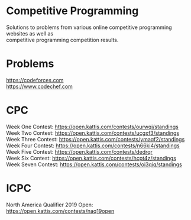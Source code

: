 # Competitive Programming
Solutions to problems from various online competitive programming websites as well as <br/>
competitive programming competition results.
# Problems
https://codeforces.com <br/>
https://www.codechef.com
# CPC
Week One Contest: https://open.kattis.com/contests/ourwqi/standings <br/>
Week Two Contest: https://open.kattis.com/contests/ucgxf3/standings <br/>
Week Three Contest: https://open.kattis.com/contests/ymaqf2/standings <br/>
Week Four Contest: https://open.kattis.com/contests/n66ki4/standings <br/>
Week Five Contest: https://open.kattis.com/contests/dedrqr <br/>
Week Six Contest: https://open.kattis.com/contests/hcpt4z/standings <br/>
Week Seven Contest: https://open.kattis.com/contests/oi3qiq/standings
# ICPC
North America Qualifier 2019 Open: https://open.kattis.com/contests/naq19open
